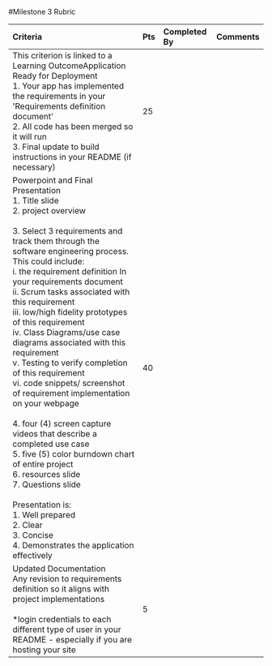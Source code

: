 #Milestone 3 Rubric

| Criteria | Pts | Completed By| Comments|
| :---     | :---| :---        | :---    |
|This criterion is linked to a Learning OutcomeApplication Ready for Deployment<br>1. Your app has implemented the requirements in your 'Requirements definition document'<br>2. All code has been merged so it will run<br>3. Final update to build instructions in your README (if necessary) | 25 | | |
|Powerpoint and Final Presentation<br>1. Title slide<br>2. project overview<br><br>3. Select 3 requirements and track them through the software engineering process.<br>This could include:<br>i. the requirement definition In your requirements document<br>ii. Scrum tasks associated with this requirement<br>iii. low/high fidelity prototypes of this requirement<br>iv. Class Diagrams/use case diagrams associated with this requirement<br>v. Testing to verify completion of this requirement<br>vi. code snippets/ screenshot of requirement implementation on your webpage<br><br>4. four (4) screen capture videos that describe a completed use case<br>5. five (5) color burndown chart of entire project<br>6. resources slide<br>7. Questions slide<br><br>Presentation is:<br>1. Well prepared<br>2. Clear<br>3. Concise<br>4. Demonstrates the application effectively | 40 | | |
|Updated Documentation<br>Any revision to requirements definition so it aligns with project implementations<br><br>*login credentials to each different type of user in your README - especially if you are hosting your site | 5 | | |
